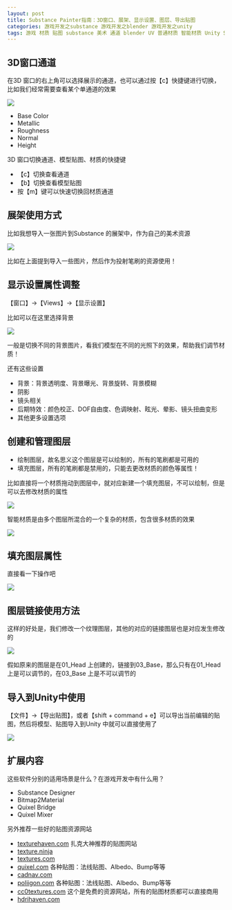 ```yaml
---
layout: post
title: Substance Painter指南：3D窗口、展架、显示设置、图层、导出贴图
categories: 游戏开发之substance 游戏开发之blender 游戏开发之unity
tags: 游戏 材质 贴图 substance 美术 通道 blender UV 普通材质 智能材质 Unity Shader 光照 纹理 模型 3D 图层 绘制图层 填充图层 遮罩 蒙版
---
```


## 3D窗口通道

在3D 窗口的右上角可以选择展示的通道，也可以通过按【c】快捷键进行切换，比如我们经常需要查看某个单通道的效果

![](../media/image/2020-07-19/24.gif)

* Base Color
* Metallic
* Roughness
* Normal
* Height

3D 窗口切换通道、模型贴图、材质的快捷键

* 【c】切换查看通道
* 【b】切换查看模型贴图
* 按【m】键可以快速切换回材质通道

## 展架使用方式

比如我想导入一张图片到Substance 的展架中，作为自己的美术资源

![](../media/image/2020-07-19/25.gif)

比如在上面提到导入一些图片，然后作为投射笔刷的资源使用！

## 显示设置属性调整

【窗口】->【Views】->【显示设置】

比如可以在这里选择背景

![](../media/image/2020-07-19/26.gif)

一般是切换不同的背景图片，看我们模型在不同的光照下的效果，帮助我们调节材质！

还有这些设置

* 背景：背景透明度、背景曝光、背景旋转、背景模糊
* 阴影
* 镜头相关
* 后期特效：颜色校正、DOF自由度、色调映射、眩光、晕影、镜头扭曲变形
* 其他更多设置选项

## 创建和管理图层

* 绘制图层，故名思义这个图层是可以绘制的，所有的笔刷都是可用的
* 填充图层，所有的笔刷都是禁用的，只能去更改材质的颜色等属性！

比如直接将一个材质拖动到图层中，就对应新建一个填充图层，不可以绘制，但是可以去修改材质的属性

![](../media/image/2020-07-19/27.gif)

智能材质是由多个图层所混合的一个复杂的材质，包含很多材质的效果

![](../media/image/2020-07-19/28.gif)

## 填充图层属性

直接看一下操作吧

![](../media/image/2020-07-19/29.gif)

## 图层链接使用方法

这样的好处是，我们修改一个纹理图层，其他的对应的链接图层也是对应发生修改的

![](../media/image/2020-07-19/30.gif)

假如原来的图层是在01_Head 上创建的，链接到03_Base，那么只有在01_Head 上是可以调节的，在03_Base 上是不可以调节的

## 导入到Unity中使用

【文件】->【导出贴图】，或者【shift + command + e】可以导出当前编辑的贴图，然后将模型、贴图导入到Unity 中就可以直接使用了

![](../media/image/2020-07-19/31.gif)

## 扩展内容

这些软件分别的适用场景是什么？在游戏开发中有什么用？

* Substance Designer
* Bitmap2Material
* Quixel Bridge
* Quixel Mixer

另外推荐一些好的贴图资源网站

* [texturehaven.com](http://www.texturehaven.com/) 扎克大神推荐的贴图网站
* [texture.ninja](http://texture.ninja)
* [textures.com](http://textures.com)
* [quixel.com](https://quixel.com) 各种贴图：法线贴图、Albedo、Bump等等
* [cadnav.com](http://cadnav.com)
* [poliigon.com](http://poliigon.com) 各种贴图：法线贴图、Albedo、Bump等等
* [cc0textures.com](www.cc0textures.com) 这个是免费的资源网站，所有的贴图材质都可以直接商用
* [hdrihaven.com](www.hdrihaven.com)
